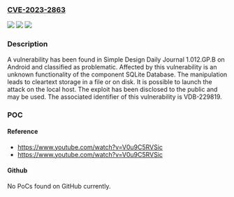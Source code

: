### [CVE-2023-2863](https://cve.mitre.org/cgi-bin/cvename.cgi?name=CVE-2023-2863)
![](https://img.shields.io/static/v1?label=Product&message=Daily%20Journal&color=blue)
![](https://img.shields.io/static/v1?label=Version&message=%3D%201.012.GP.B%20&color=brighgreen)
![](https://img.shields.io/static/v1?label=Vulnerability&message=CWE-313%20Cleartext%20Storage%20in%20a%20File%20or%20on%20Disk&color=brighgreen)

### Description

A vulnerability has been found in Simple Design Daily Journal 1.012.GP.B on Android and classified as problematic. Affected by this vulnerability is an unknown functionality of the component SQLite Database. The manipulation leads to cleartext storage in a file or on disk. It is possible to launch the attack on the local host. The exploit has been disclosed to the public and may be used. The associated identifier of this vulnerability is VDB-229819.

### POC

#### Reference
- https://www.youtube.com/watch?v=V0u9C5RVSic
- https://www.youtube.com/watch?v=V0u9C5RVSic

#### Github
No PoCs found on GitHub currently.

